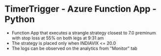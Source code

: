 # TimerTrigger - Azure Function App - Python

* Function App that executes a strangle strategy closest to 7.0 preminum with stop loss at 55% on both legs at 9:31 am
* The strategy is placed only when INDIAVIX <= 20.0
* The logs can be observed on the analytics from "Monitor" tab

